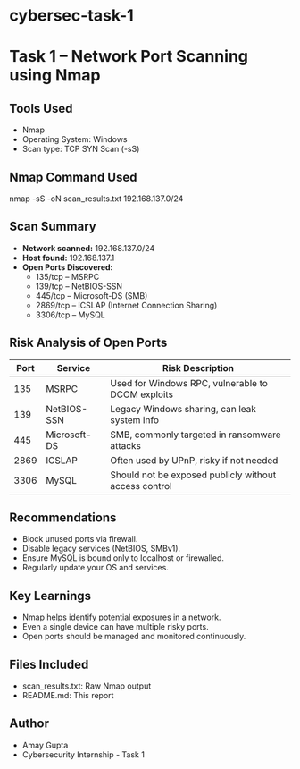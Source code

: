 # cybersec-task-1

# Task 1 – Network Port Scanning using Nmap

##  Tools Used
- Nmap
- Operating System: Windows
- Scan type: TCP SYN Scan (-sS)

## Nmap Command Used
nmap -sS -oN scan_results.txt 192.168.137.0/24

## Scan Summary

- **Network scanned:** 192.168.137.0/24
- **Host found:** 192.168.137.1
- **Open Ports Discovered:**
  - 135/tcp – MSRPC
  - 139/tcp – NetBIOS-SSN
  - 445/tcp – Microsoft-DS (SMB)
  - 2869/tcp – ICSLAP (Internet Connection Sharing)
  - 3306/tcp – MySQL

 ## Risk Analysis of Open Ports

| Port | Service      | Risk Description |
|------|--------------|------------------|
| 135  | MSRPC        | Used for Windows RPC, vulnerable to DCOM exploits |
| 139  | NetBIOS-SSN  | Legacy Windows sharing, can leak system info|
| 445  | Microsoft-DS | SMB, commonly targeted in ransomware attacks|
| 2869 | ICSLAP       | Often used by UPnP, risky if not needed |
| 3306 | MySQL        | Should not be exposed publicly without access control|


## Recommendations
- Block unused ports via firewall.
- Disable legacy services (NetBIOS, SMBv1).
- Ensure MySQL is bound only to localhost or firewalled.
- Regularly update your OS and services.

## Key Learnings
- Nmap helps identify potential exposures in a network.
- Even a single device can have multiple risky ports.
- Open ports should be managed and monitored continuously.


## Files Included
- scan_results.txt: Raw Nmap output
- README.md: This report

## Author
- Amay Gupta
- Cybersecurity Internship - Task 1

